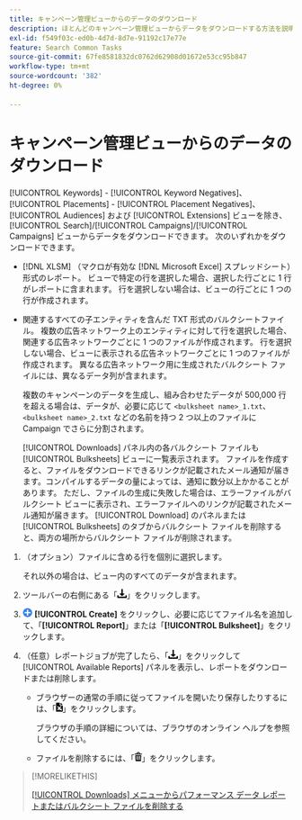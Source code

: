 ```yaml
---
title: キャンペーン管理ビューからのデータのダウンロード
description: ほとんどのキャンペーン管理ビューからデータをダウンロードする方法を説明します。
exl-id: f549f03c-ed0b-4d7d-8d7e-91192c17e77e
feature: Search Common Tasks
source-git-commit: 67fe8581832dc0762d62908d01672e53cc95b847
workflow-type: tm+mt
source-wordcount: '382'
ht-degree: 0%

---
```


# キャンペーン管理ビューからのデータのダウンロード

[!UICONTROL Keywords] - [!UICONTROL Keyword Negatives]、[!UICONTROL Placements] - [!UICONTROL Placement Negatives]、[!UICONTROL Audiences] および [!UICONTROL Extensions] ビューを除き、[!UICONTROL Search]/[!UICONTROL Campaigns]/[!UICONTROL Campaigns] ビューからデータをダウンロードできます。 次のいずれかをダウンロードできます。

* [!DNL XLSM] （マクロが有効な [!DNL Microsoft Excel] スプレッドシート）形式のレポート。 ビューで特定の行を選択した場合、選択した行ごとに 1 行がレポートに含まれます。 行を選択しない場合は、ビューの行ごとに 1 つの行が作成されます。

* 関連するすべての子エンティティを含んだ TXT 形式のバルクシートファイル。 複数の広告ネットワーク上のエンティティに対して行を選択した場合、関連する広告ネットワークごとに 1 つのファイルが作成されます。 行を選択しない場合、ビューに表示される広告ネットワークごとに 1 つのファイルが作成されます。 異なる広告ネットワーク用に生成されたバルクシート ファイルには、異なるデータ列が含まれます。

  複数のキャンペーンのデータを生成し、組み合わせたデータが 500,000 行を超える場合は、データが、必要に応じて `<bulksheet name>_1.txt`、`<bulksheet name>_2.txt` などの名前を持つ 2 つ以上のファイルに Campaign でさらに分割されます。

  [!UICONTROL Downloads] パネル内の各バルクシート ファイルも [!UICONTROL Bulksheets] ビューに一覧表示されます。 ファイルを作成すると、ファイルをダウンロードできるリンクが記載されたメール通知が届きます。コンパイルするデータの量によっては、通知に数分以上かかることがあります。 ただし、ファイルの生成に失敗した場合は、エラーファイルがバルクシート ビューに表示され、エラーファイルへのリンクが記載されたメール通知が届きます。 [!UICONTROL Download] のパネルまたは [!UICONTROL Bulksheets] のタブからバルクシート ファイルを削除すると、両方の場所からバルクシート ファイルが削除されます。

1. （オプション）ファイルに含める行を個別に選択します。

   それ以外の場合は、ビュー内のすべてのデータが含まれます。

1. ツールバーの右側にある「![ レポートのダウンロード ](/help/search-social-commerce/assets/download.png " レポートのダウンロード ")」をクリックします。

1. ![ 作成 ](/help/search-social-commerce/assets/add.png " 作成 ") **[!UICONTROL Create]** をクリックし、必要に応じてファイル名を追加して、「**[!UICONTROL Report]**」または「**[!UICONTROL Bulksheet]**」をクリックします。

1. （任意）レポートジョブが完了したら、「![ レポートのダウンロード ](/help/search-social-commerce/assets/download.png " レポートのダウンロード ")」をクリックして [!UICONTROL Available Reports] パネルを表示し、レポートをダウンロードまたは削除します。

   * ブラウザーの通常の手順に従ってファイルを開いたり保存したりするには、「![ スプレッドシートをダウンロード ](/help/search-social-commerce/assets/download-spreadsheet.png " スプレッドシートをダウンロード ")」をクリックします。

     ブラウザの手順の詳細については、ブラウザのオンライン ヘルプを参照してください。

   * ファイルを削除するには、「![ 削除 ](/help/search-social-commerce/assets/delete.png " 削除 ")」をクリックします。

>[!MORELIKETHIS]
>
>[[!UICONTROL Downloads] メニューからパフォーマンス データ レポートまたはバルクシート ファイルを削除する ](/help/search-social-commerce/common-tasks/navigation-editing-selection/download-delete-data.md)
